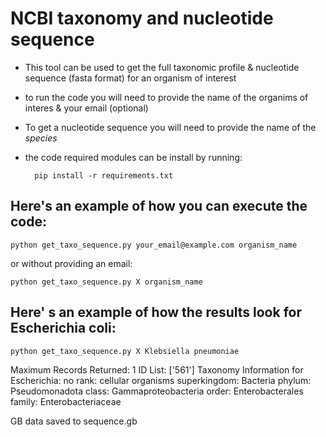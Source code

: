 # NCBI taxonomy and nucleotide sequence 
- This tool can be used to get the full taxonomic profile & nucleotide sequence (fasta format) for an organism of interest 

- to run the code you will need to provide the name of the organims of interes & your email (optional)

- To get a nucleotide sequence you will need to provide the name of the *species* 

- the code required modules can be install by running: 

        pip install -r requirements.txt

## Here's an example of how you can execute the code:

    python get_taxo_sequence.py your_email@example.com organism_name 

or without providing an email:

    python get_taxo_sequence.py X organism_name 

## Here' s an example of how the results look for Escherichia coli: 

    python get_taxo_sequence.py X Klebsiella pneumoniae

Maximum Records Returned: 1
ID List: ['561']
Taxonomy Information for Escherichia:
no rank: cellular organisms
superkingdom: Bacteria
phylum: Pseudomonadota
class: Gammaproteobacteria
order: Enterobacterales
family: Enterobacteriaceae    

GB data saved to sequence.gb


